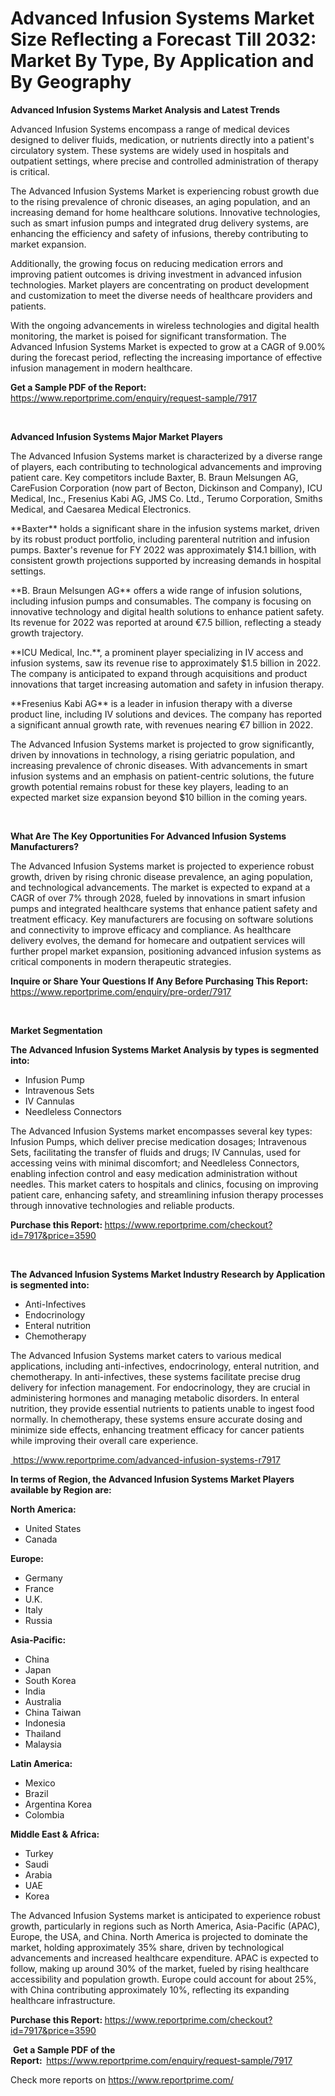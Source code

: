 <p><h1>Advanced Infusion Systems Market Size Reflecting a Forecast Till 2032: Market By Type, By Application and By Geography</h1></p><p><strong>Advanced Infusion Systems Market Analysis and Latest Trends</strong></p>
<p><p>Advanced Infusion Systems encompass a range of medical devices designed to deliver fluids, medication, or nutrients directly into a patient's circulatory system. These systems are widely used in hospitals and outpatient settings, where precise and controlled administration of therapy is critical. </p><p>The Advanced Infusion Systems Market is experiencing robust growth due to the rising prevalence of chronic diseases, an aging population, and an increasing demand for home healthcare solutions. Innovative technologies, such as smart infusion pumps and integrated drug delivery systems, are enhancing the efficiency and safety of infusions, thereby contributing to market expansion. </p><p>Additionally, the growing focus on reducing medication errors and improving patient outcomes is driving investment in advanced infusion technologies. Market players are concentrating on product development and customization to meet the diverse needs of healthcare providers and patients. </p><p>With the ongoing advancements in wireless technologies and digital health monitoring, the market is poised for significant transformation. The Advanced Infusion Systems Market is expected to grow at a CAGR of 9.00% during the forecast period, reflecting the increasing importance of effective infusion management in modern healthcare.</p></p>
<p><strong>Get a Sample PDF of the Report:&nbsp;</strong> <a href="https://www.reportprime.com/enquiry/request-sample/7917?utm_campaign=2319&utm_medium=2&utm_source=Github&utm_content=ia&utm_term=19032025&utm_id=advanced-infusion-systems">https://www.reportprime.com/enquiry/request-sample/7917</a></p>
<p>&nbsp;</p>
<p><strong>Advanced Infusion Systems Major Market Players</strong></p>
<p><p>The Advanced Infusion Systems market is characterized by a diverse range of players, each contributing to technological advancements and improving patient care. Key competitors include Baxter, B. Braun Melsungen AG, CareFusion Corporation (now part of Becton, Dickinson and Company), ICU Medical, Inc., Fresenius Kabi AG, JMS Co. Ltd., Terumo Corporation, Smiths Medical, and Caesarea Medical Electronics.</p><p>**Baxter** holds a significant share in the infusion systems market, driven by its robust product portfolio, including parenteral nutrition and infusion pumps. Baxter's revenue for FY 2022 was approximately $14.1 billion, with consistent growth projections supported by increasing demands in hospital settings.</p><p>**B. Braun Melsungen AG** offers a wide range of infusion solutions, including infusion pumps and consumables. The company is focusing on innovative technology and digital health solutions to enhance patient safety. Its revenue for 2022 was reported at around €7.5 billion, reflecting a steady growth trajectory.</p><p>**ICU Medical, Inc.**, a prominent player specializing in IV access and infusion systems, saw its revenue rise to approximately $1.5 billion in 2022. The company is anticipated to expand through acquisitions and product innovations that target increasing automation and safety in infusion therapy.</p><p>**Fresenius Kabi AG** is a leader in infusion therapy with a diverse product line, including IV solutions and devices. The company has reported a significant annual growth rate, with revenues nearing €7 billion in 2022.</p><p>The Advanced Infusion Systems market is projected to grow significantly, driven by innovations in technology, a rising geriatric population, and increasing prevalence of chronic diseases. With advancements in smart infusion systems and an emphasis on patient-centric solutions, the future growth potential remains robust for these key players, leading to an expected market size expansion beyond $10 billion in the coming years.</p></p>
<p>&nbsp;</p>
<p><strong>What Are The Key Opportunities For Advanced Infusion Systems Manufacturers?</strong></p>
<p><p>The Advanced Infusion Systems market is projected to experience robust growth, driven by rising chronic disease prevalence, an aging population, and technological advancements. The market is expected to expand at a CAGR of over 7% through 2028, fueled by innovations in smart infusion pumps and integrated healthcare systems that enhance patient safety and treatment efficacy. Key manufacturers are focusing on software solutions and connectivity to improve efficacy and compliance. As healthcare delivery evolves, the demand for homecare and outpatient services will further propel market expansion, positioning advanced infusion systems as critical components in modern therapeutic strategies.</p></p>
<p><strong>Inquire or Share Your Questions If Any Before Purchasing This Report:</strong> <a href="https://www.reportprime.com/enquiry/pre-order/7917?utm_campaign=2319&utm_medium=2&utm_source=Github&utm_content=ia&utm_term=19032025&utm_id=advanced-infusion-systems">https://www.reportprime.com/enquiry/pre-order/7917</a></p>
<p>&nbsp;</p>
<p><strong>Market Segmentation</strong></p>
<p><strong>The Advanced Infusion Systems Market Analysis by types is segmented into:</strong></p>
<p><ul><li>Infusion Pump</li><li>Intravenous Sets</li><li>IV Cannulas</li><li>Needleless Connectors</li></ul></p>
<p><p>The Advanced Infusion Systems market encompasses several key types: Infusion Pumps, which deliver precise medication dosages; Intravenous Sets, facilitating the transfer of fluids and drugs; IV Cannulas, used for accessing veins with minimal discomfort; and Needleless Connectors, enabling infection control and easy medication administration without needles. This market caters to hospitals and clinics, focusing on improving patient care, enhancing safety, and streamlining infusion therapy processes through innovative technologies and reliable products.</p></p>
<p><strong>Purchase this Report:&nbsp;</strong><a href="https://www.reportprime.com/checkout?id=7917&price=3590&utm_campaign=2319&utm_medium=2&utm_source=Github&utm_content=ia&utm_term=19032025&utm_id=advanced-infusion-systems">https://www.reportprime.com/checkout?id=7917&price=3590</a></p>
<p>&nbsp;</p>
<p><strong>The Advanced Infusion Systems Market Industry Research by Application is segmented into:</strong></p>
<p><ul><li>Anti-Infectives</li><li>Endocrinology</li><li>Enteral nutrition</li><li>Chemotherapy</li></ul></p>
<p><p>The Advanced Infusion Systems market caters to various medical applications, including anti-infectives, endocrinology, enteral nutrition, and chemotherapy. In anti-infectives, these systems facilitate precise drug delivery for infection management. For endocrinology, they are crucial in administering hormones and managing metabolic disorders. In enteral nutrition, they provide essential nutrients to patients unable to ingest food normally. In chemotherapy, these systems ensure accurate dosing and minimize side effects, enhancing treatment efficacy for cancer patients while improving their overall care experience.</p></p>
<p><a href="https://www.reportprime.com/advanced-infusion-systems-r7917?utm_campaign=2319&utm_medium=2&utm_source=Github&utm_content=ia&utm_term=19032025&utm_id=advanced-infusion-systems">&nbsp;https://www.reportprime.com/advanced-infusion-systems-r7917</a></p>
<p><strong>In terms of Region, the Advanced Infusion Systems Market Players available by Region are:</strong></p>
<p>
    <p> <strong> North America: </strong>
        <ul>
            <li>United States</li>
            <li>Canada</li>
        </ul>
        </p> 
    <p> <strong> Europe: </strong>
        <ul>
            <li>Germany</li>
            <li>France</li>
            <li>U.K.</li>
            <li>Italy</li>
            <li>Russia</li>
        </ul>
        </p> 
    <p> <strong> Asia-Pacific: </strong>
        <ul>
            <li>China</li>
            <li>Japan</li>
            <li>South Korea</li>
            <li>India</li>
            <li>Australia</li>
            <li>China Taiwan</li>
            <li>Indonesia</li>
            <li>Thailand</li>
            <li>Malaysia</li>
        </ul>
        </p> 
    <p> <strong> Latin America: </strong>
        <ul>
            <li>Mexico</li>
            <li>Brazil</li>
            <li>Argentina Korea</li>
            <li>Colombia</li>
        </ul>
        </p> 
    <p> <strong> Middle East & Africa: </strong>
        <ul>
            <li>Turkey</li>
            <li>Saudi</li>
            <li>Arabia</li>
            <li>UAE</li>
            <li>Korea</li>
        </ul>
    </p>
    </p>
<p><p>The Advanced Infusion Systems market is anticipated to experience robust growth, particularly in regions such as North America, Asia-Pacific (APAC), Europe, the USA, and China. North America is projected to dominate the market, holding approximately 35% share, driven by technological advancements and increased healthcare expenditure. APAC is expected to follow, making up around 30% of the market, fueled by rising healthcare accessibility and population growth. Europe could account for about 25%, with China contributing approximately 10%, reflecting its expanding healthcare infrastructure.</p></p>
<p><strong>Purchase this Report: </strong><a href="https://www.reportprime.com/checkout?id=7917&price=3590&utm_campaign=2319&utm_medium=2&utm_source=Github&utm_content=ia&utm_term=19032025&utm_id=advanced-infusion-systems">https://www.reportprime.com/checkout?id=7917&price=3590</a></p>
<p>&nbsp;<strong>Get a Sample PDF of the Report:&nbsp;&nbsp;</strong><a href="https://www.reportprime.com/enquiry/request-sample/7917?utm_campaign=2319&utm_medium=2&utm_source=Github&utm_content=ia&utm_term=19032025&utm_id=advanced-infusion-systems">https://www.reportprime.com/enquiry/request-sample/7917</a></p>
<p><strong></strong></p>
<p>Check more reports on <a href="https://www.reportprime.com/?utm_campaign=2319&utm_medium=2&utm_source=Github&utm_content=ia&utm_term=19032025&utm_id=advanced-infusion-systems">https://www.reportprime.com/</a></p>
